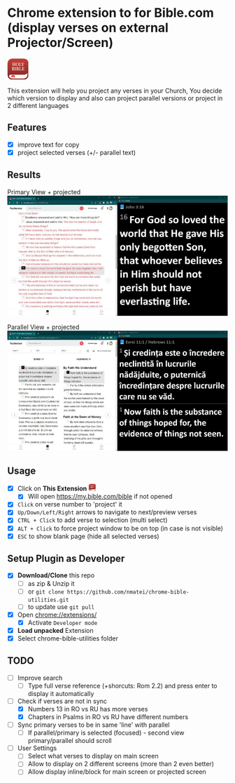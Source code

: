 # Chrome extension to for Bible.com (display verses on external Projector/Screen)

![icon](icon-48.png)

This extension will help you project any verses in your Church,
You decide which version to display and also can project parallel versions
or project in 2 different languages

## Features

- [x] improve text for copy
- [x] project selected verses (+/- parallel text)

## Results

Primary View + projected
![Primary](screens/primary.jpg)

Parallel View + projected
![Parallel](screens/parallel.jpg)

## Usage

- [x] Click on **This Extension** ![icon](icon-16.png)
  - [x] Will open https://my.bible.com/bible if not opened
- [x] `Click` on verse number to 'project' it
- [x] `Up/Down/Left/Right` arrows to navigate to next/preview verses
- [x] `CTRL + Click` to add verse to selection (multi select)
- [x] `ALT + Click` to force project window to be on top (in case is not visible)
- [x] `ESC` to show blank page (hide all selected verses)

## Setup Plugin as Developer

- [x] **Download/Clone** this repo
  - [ ] as zip & Unzip it
  - [ ] or `git clone https://github.com/nmatei/chrome-bible-utilities.git`
  - [ ] to update use `git pull`
- [x] Open [chrome://extensions/](chrome://extensions/)
  - [x] Activate `Developer mode`
- [x] **Load unpacked** Extension
- [x] Select chrome-bible-utilities folder

## TODO

- [ ] Improve search
  - [ ] Type full verse reference (+shorcuts: Rom 2.2) and press enter to display it automatically
- [ ] Check if verses are not in sync 
  - [x] Numbers 13 in RO vs RU has more verses
  - [x] Chapters in Psalms in RO vs RU have different numbers
- [ ] Sync primary verses to be in same 'line' with parallel
  - [ ] If parallel/primary is selected (focused) - second view primary/parallel should scroll 
- [ ] User Settings
  - [ ] Select what verses to display on main screen
  - [ ] Allow to display on 2 different screens (more than 2 even better)
  - [ ] Allow display inline/block for main screen or projected screen